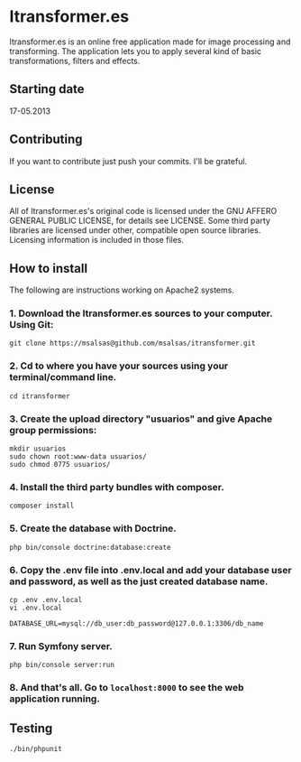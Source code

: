 Itransformer.es
===========

Itransformer.es is an online free application made for image processing and transforming. The application lets you to apply several kind of basic transformations, filters and effects.


Starting date
----

17-05.2013


Contributing
----

If you want to contribute just push your commits. I'll be grateful.


License
----

All of Itransformer.es's original code is licensed under the GNU AFFERO GENERAL PUBLIC LICENSE, for details see LICENSE. Some third party libraries are licensed under other, compatible open source libraries. Licensing information is included in those files.


How to install
----

The following are instructions working on Apache2 systems.

### 1. Download the Itransformer.es sources to your computer. Using Git:

    git clone https://msalsas@github.com/msalsas/itransformer.git

### 2. Cd to where you have your sources using your terminal/command line.

    cd itransformer

### 3. Create the upload directory "usuarios" and give Apache group permissions:

	mkdir usuarios
	sudo chown root:www-data usuarios/
	sudo chmod 0775 usuarios/

### 4. Install the third party bundles with composer.

    composer install

### 5. Create the database with Doctrine.

    php bin/console doctrine:database:create

### 6. Copy the .env file into .env.local and add your database user and password, as well as the just created database name.

    cp .env .env.local
    vi .env.local

    DATABASE_URL=mysql://db_user:db_password@127.0.0.1:3306/db_name

### 7. Run Symfony server.

    php bin/console server:run

### 8. And that's all. Go to `localhost:8000` to see the web application running.

Testing
----

    ./bin/phpunit
